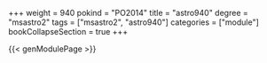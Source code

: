 +++
weight = 940
pokind = "PO2014"
title = "astro940"
degree = "msastro2"
tags = ["msastro2", "astro940"]
categories = ["module"]
bookCollapseSection = true
+++

{{< genModulePage >}}
